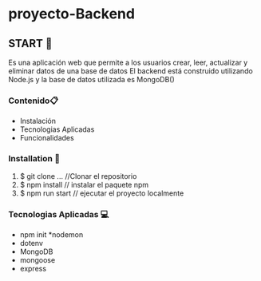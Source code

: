# proyecto-Backend



## START 🚀 
 
Es una aplicación web que permite a los usuarios crear, leer, actualizar y eliminar datos  de una base  de datos
El backend está construido utilizando Node.js y la base de datos utilizada es MongoDB() 

### Contenido📋 
* Instalación
* Tecnologias Aplicadas
* Funcionalidades

 
### Installation 🔧 
1. $ git clone ... //Clonar el repositorio
3. $ npm install       // instalar el paquete npm
4. $ npm run start // ejecutar el proyecto localmente 


### Tecnologias Aplicadas 💻

* npm init
*nodemon
* dotenv
* MongoDB
* mongoose
* express
